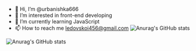 - 👋 Hi, I’m @urbanishka666
- 👀 I’m interested in front-end developing
- 🌱 I’m currently learning JavaScript
- 📫 How to reach me ledovskoi456@gmail.com
![Anurag's GitHub stats](https://github-readme-stats.vercel.app/api?username=urbanishka666&show_icons=true&theme=radical)

![Anurag's GitHub stats](https://github-readme-stats.vercel.app/api?username=urbanishka666&show_icons=true)

